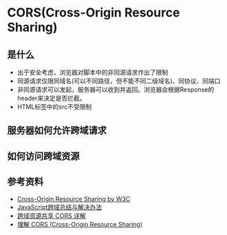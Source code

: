 CORS(Cross-Origin Resource Sharing)
=================
## 是什么
- 出于安全考虑，浏览器对脚本中的非同源请求作出了限制
- 同源请求仅限同域名(可以不同路径，但不能不同二级域名)、同协议、同端口
- 非同源请求可以发起，服务器可以收到并返回。浏览器会根据Response的header来决定是否拦截。
- HTML标签中的src不受限制

## 服务器如何允许跨域请求


## 如何访问跨域资源



## 参考资料
- [Cross-Origin Resource Sharing by W3C](https://www.w3.org/TR/cors/)
- [JavaScript跨域总结与解决办法](http://www.cnblogs.com/rainman/archive/2011/02/20/1959325.html)
- [跨域资源共享 CORS 详解](http://www.ruanyifeng.com/blog/2016/04/cors.html)
- [理解 CORS (Cross-Origin Resource Sharing)](https://segmentfault.com/a/1190000005125790?hmsr=toutiao.io&utm_medium=toutiao.io&utm_source=toutiao.io)
